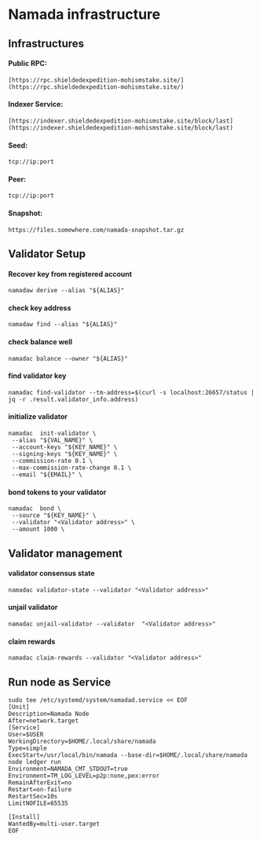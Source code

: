 # Namada infrastructure

## Infrastructures

#### Public RPC: 
```
[https://rpc.shieldedexpedition-mohismstake.site/](https://rpc.shieldedexpedition-mohismstake.site/)
```

#### Indexer Service: 
```
[https://indexer.shieldedexpedition-mohismstake.site/block/last](https://indexer.shieldedexpedition-mohismstake.site/block/last)
```

#### Seed:
```
tcp://ip:port
```

#### Peer:
```
tcp://ip:port
```

#### Snapshot:
```
https://files.somewhere.com/namada-snapshot.tar.gz
```

## Validator Setup

#### Recover key from registered account
```
namadaw derive --alias "${ALIAS}"
```

#### check key address
```
namadaw find --alias "${ALIAS}"
```

#### check balance well
```
namadac balance --owner "${ALIAS}"
```

#### find validator key
```
namadac find-validator --tm-address=$(curl -s localhost:26657/status | jq -r .result.validator_info.address)
```

#### initialize validator
```
namadac  init-validator \
 --alias "${VAL_NAME}" \
 --account-keys "${KEY_NAME}" \
 --signing-keys "${KEY_NAME}" \
 --commission-rate 0.1 \
 --max-commission-rate-change 0.1 \
 --email "${EMAIL}" \
```

#### bond tokens to your validator
```
namadac  bond \
 --source "${KEY_NAME}" \
 --validator "<Validator address>" \
 --amount 1000 \
```

## Validator management

#### validator consensus state
```
namadac validator-state --validator "<Validator address>"
```

#### unjail validator
```
namadac unjail-validator --validator  "<Validator address>"
```

#### claim rewards
```
namadac claim-rewards --validator "<Validator address>"
```

## Run node as Service
```
sudo tee /etc/systemd/system/namadad.service << EOF
[Unit]
Description=Namada Node
After=network.target
[Service]
User=$USER
WorkingDirectory=$HOME/.local/share/namada
Type=simple
ExecStart=/usr/local/bin/namada --base-dir=$HOME/.local/share/namada node ledger run
Environment=NAMADA_CMT_STDOUT=true
Environment=TM_LOG_LEVEL=p2p:none,pex:error
RemainAfterExit=no
Restart=on-failure
RestartSec=10s
LimitNOFILE=65535

[Install]
WantedBy=multi-user.target
EOF
```
